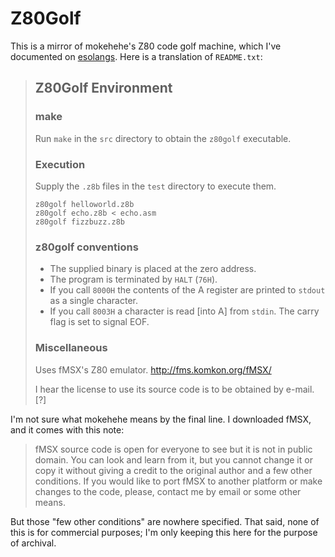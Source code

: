 # Z80Golf

This is a mirror of mokehehe's Z80 code golf machine, which I've documented on [esolangs](https://esolangs.org/wiki/Z80golf). Here is a translation of `README.txt`:

> ## Z80Golf Environment
>
> ### make
> Run `make` in the `src` directory to obtain the `z80golf` executable.
>
> ### Execution
> Supply the `.z8b` files in the `test` directory to execute them.
>
>     z80golf helloworld.z8b
>     z80golf echo.z8b < echo.asm
>     z80golf fizzbuzz.z8b
>
> ### z80golf conventions
> 
> - The supplied binary is placed at the zero address.
> - The program is terminated by `HALT` (`76H`).
> - If you call `8000H` the contents of the A register are printed to `stdout` as a single character.
> - If you call `8003H` a character is read [into A] from `stdin`. The carry flag is set to signal EOF.
>
> ### Miscellaneous
>
> Uses fMSX's Z80 emulator. http://fms.komkon.org/fMSX/
> 
> I hear the license to use its source code is to be obtained by e-mail. [?]

I'm not sure what mokehehe means by the final line. I downloaded fMSX, and it comes with this note:

> fMSX source code is open for everyone to see but it is not in public domain. You can look and learn from it, but you cannot change it or copy it without giving a credit to the original author and a few other conditions. If you would like to port fMSX to another platform or make changes to the code, please, contact me by email or some other means.

But those "few other conditions" are nowhere specified. That said, none of this is for commercial purposes; I'm only keeping this here for the purpose of archival.


